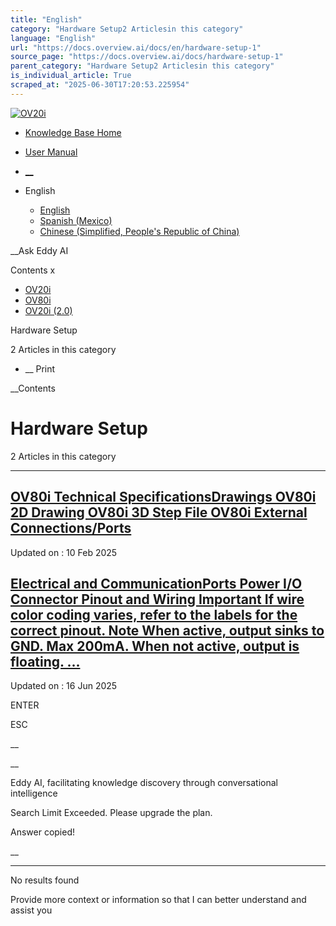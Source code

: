 ```yaml
---
title: "English"
category: "Hardware Setup2 Articlesin this category"
language: "English"
url: "https://docs.overview.ai/docs/en/hardware-setup-1"
source_page: "https://docs.overview.ai/docs/hardware-setup-1"
parent_category: "Hardware Setup2 Articlesin this category"
is_individual_article: True
scraped_at: "2025-06-30T17:20:53.225954"
---
```


[ ![OV20i](https://cdn.document360.io/logo/863daf20-40fe-49e9-9c91-e3c6cfba55d1/2e22ebf07a24460d8065cff0cb46d3d4-OverviewLogo.png) ](https://www.overview.ai)

  * [Knowledge Base Home](https://docs.overview.ai)
  * [User Manual](https://docs.overview.ai/docs)



  * [ __](/v1/en)
  * English

    * [ English ](/docs/en/hardware-setup-1 "en")
    * [ Spanish \(Mexico\) ](/docs/es-mx/hardware-setup-1 "es-mx")
    * [ Chinese \(Simplified, People's Republic of China\) ](/docs/zh-cn/hardware-setup-1 "zh-cn")




__Ask Eddy AI

Contents x

  * [ OV20i  ](start-here)
  * [ OV80i  ](start-here-1)
  * [ OV20i \(2.0\)  ](faq)



Hardware Setup

2 Articles  in this category




  *  __ Print




 __Contents

# Hardware Setup

2 Articles  in this category

* * *

## [OV80i Technical SpecificationsDrawings OV80i 2D Drawing OV80i 3D Step File OV80i External Connections/Ports](/docs/technical-specifications-ov80i-1)

Updated on : 10 Feb 2025

## [Electrical and CommunicationPorts Power I/O Connector Pinout and Wiring Important If wire color coding varies, refer to the labels for the correct pinout. Note When active, output sinks to GND. Max 200mA. When not active, output is floating. ...](/docs/electrical-and-communication-1)

Updated on : 16 Jun 2025

ENTER

ESC

 __

__

Eddy AI, facilitating knowledge discovery through conversational intelligence

Search Limit Exceeded. Please upgrade the plan.

Answer copied\!

__

__ __

No results found

Provide more context or information so that I can better understand and assist you
